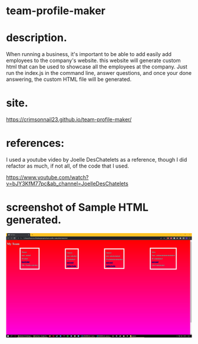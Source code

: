 # team-profile-maker

# description.

When running a business, it's important to be able to add easily add employees
to the company's website. this website will generate custom html that can be used
to showcase all the employees at the company. Just run the index.js in the command line, answer questions, and once your done answering, the custom HTML file will be generated.

# site.

https://crimsonnail23.github.io/team-profile-maker/

# references:
I used a youtube video by Joelle DesChatelets as a reference, though I did refactor as much, if not all, of the code that I used.

https://www.youtube.com/watch?v=bJY3KfM77pc&ab_channel=JoelleDesChatelets


# screenshot of Sample HTML generated.

![first screenshot](/src/assets/images/team-profile-maker-screenshot01.jpg?raw=true)